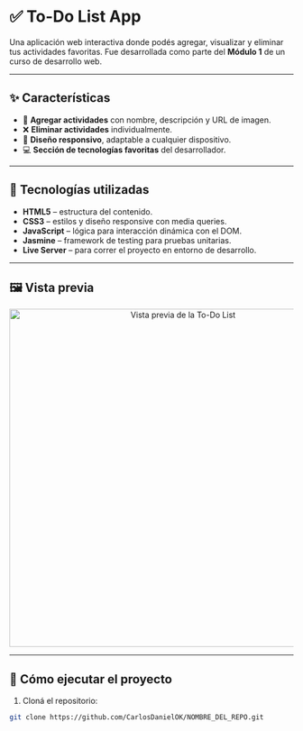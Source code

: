 # ✅ To-Do List App

Una aplicación web interactiva donde podés agregar, visualizar y eliminar tus actividades favoritas. Fue desarrollada como parte del **Módulo 1** de un curso de desarrollo web.

---

## ✨ Características

- 📝 **Agregar actividades** con nombre, descripción y URL de imagen.
- ❌ **Eliminar actividades** individualmente.
- 📱 **Diseño responsivo**, adaptable a cualquier dispositivo.
- 💻 **Sección de tecnologías favoritas** del desarrollador.

---

## 🧪 Tecnologías utilizadas

- **HTML5** – estructura del contenido.
- **CSS3** – estilos y diseño responsive con media queries.
- **JavaScript** – lógica para interacción dinámica con el DOM.
- **Jasmine** – framework de testing para pruebas unitarias.
- **Live Server** – para correr el proyecto en entorno de desarrollo.

---

## 🖼️ Vista previa

<p align="center">
  <img src="https://raw.githubusercontent.com/CarlosDanielOK/NOMBRE_DEL_REPO/main/captura.png" alt="Vista previa de la To-Do List" width="600"/>
</p>

---

## 🚀 Cómo ejecutar el proyecto

1. Cloná el repositorio:

```bash
git clone https://github.com/CarlosDanielOK/NOMBRE_DEL_REPO.git
